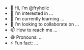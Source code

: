 - 👋 Hi, I’m @fryholic
- 👀 I’m interested in ...
- 🌱 I’m currently learning ...
- 💞️ I’m looking to collaborate on ...
- 📫 How to reach me ...
- 😄 Pronouns: ...
- ⚡ Fun fact: ...

<!---
fryholic/fryholic is a ✨ special ✨ repository because its `README.md` (this file) appears on your GitHub profile.
You can click the Preview link to take a look at your changes.
--->
